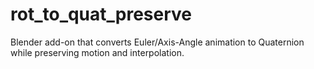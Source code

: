 # rot_to_quat_preserve
Blender add-on that converts Euler/Axis-Angle animation to Quaternion while preserving motion and interpolation.
